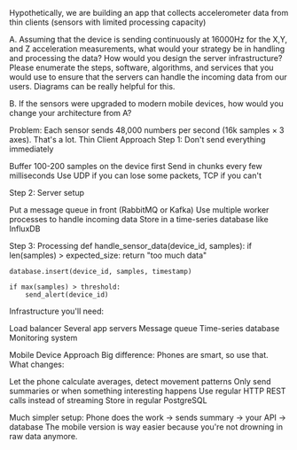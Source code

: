 Hypothetically, we are building an app that collects accelerometer data from thin clients (sensors with limited processing capacity)

A. Assuming that the device is sending continuously at 16000Hz for the X,Y, and Z acceleration measurements, what would your strategy be in handling and processing the data? How would you design the server infrastructure? Please enumerate the steps, software, algorithms, and services that you would use to ensure that the servers can handle the incoming data from our users. Diagrams can be really helpful for this.

B. If the sensors were upgraded to modern mobile devices, how would you change your architecture from A?


Problem: Each sensor sends 48,000 numbers per second (16k samples × 3 axes). That's a lot.
Thin Client Approach
Step 1: Don't send everything immediately

Buffer 100-200 samples on the device first
Send in chunks every few milliseconds
Use UDP if you can lose some packets, TCP if you can't

Step 2: Server setup

Put a message queue in front (RabbitMQ or Kafka)
Use multiple worker processes to handle incoming data
Store in a time-series database like InfluxDB

Step 3: Processing
def handle_sensor_data(device_id, samples):
    if len(samples) > expected_size:
        return "too much data"
    
    database.insert(device_id, samples, timestamp)
    
    if max(samples) > threshold:
        send_alert(device_id)
Infrastructure you'll need:

Load balancer
Several app servers
Message queue
Time-series database
Monitoring system

Mobile Device Approach
Big difference: Phones are smart, so use that.
What changes:

Let the phone calculate averages, detect movement patterns
Only send summaries or when something interesting happens
Use regular HTTP REST calls instead of streaming
Store in regular PostgreSQL

Much simpler setup:
Phone does the work → sends summary → your API → database
The mobile version is way easier because you're not drowning in raw data anymore.